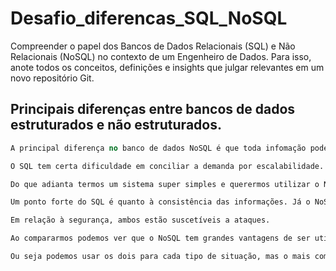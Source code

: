# Desafio_diferencas_SQL_NoSQL
Compreender o papel dos Bancos de Dados Relacionais (SQL) e Não Relacionais (NoSQL) no contexto de um Engenheiro de Dados. Para isso, anote todos os conceitos, definições e insights que julgar relevantes em um novo repositório Git.



## Principais diferenças entre bancos de dados estruturados e não estruturados.

```sql
A principal diferença no banco de dados NoSQL é que toda infomação pode ser agrupada e mantida no mesmo registro. Enquanto no SQL é necessário ter o relacionamento entre várias tabelas para ter a informação.informação esta disposta no modelo entidade e relacionamento.

O SQL tem certa dificuldade em conciliar a demanda por escalabilidade. Quanto a escalabilidade do NoSQL, deve se levar em consideração a modelagem do sistema. 

Do que adianta termos um sistema super simples e querermos utilizar o NoSQL apenas pela escalabilidade? Todo o ganho de performance seria perdido quando rodássemos a aplicação.

Um ponto forte do SQL é quanto à consistência das informações. Já o NoSQL garante o último valor atualizado, isso se nenhuma atualização for realizada até o momento da consulta.

Em relação à segurança, ambos estão suscetíveis a ataques.

Ao compararmos podemos ver que o NoSQL tem grandes vantagens de ser utilizado, por ter uma necessidade maior de armazenamento e desempenho, oferecendo uma alternativa a mais de um banco de dados já que ele é mais flexível no suporte de dados.

Ou seja podemos usar os dois para cada tipo de situação, mas o mais comum em soluções escalares de sucesso é a utilização de uma arquitetura híbrida, aproveitando o melhor dois dois modelos.
```
